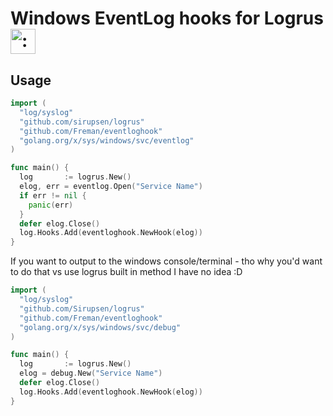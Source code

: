 # Windows EventLog hooks for Logrus <img src="http://i.imgur.com/hTeVwmJ.png" width="40" height="40" alt=":walrus:" class="emoji" title=":walrus:"/>

## Usage

```go
import (
  "log/syslog"
  "github.com/sirupsen/logrus"
  "github.com/Freman/eventloghook"
  "golang.org/x/sys/windows/svc/eventlog"
)

func main() {
  log       := logrus.New()
  elog, err = eventlog.Open("Service Name")
  if err != nil {
    panic(err)
  }
  defer elog.Close()
  log.Hooks.Add(eventloghook.NewHook(elog))
}
```

If you want to output to the windows console/terminal - tho why you'd want to do that vs use logrus built in method I have no idea :D

```go
import (
  "log/syslog"
  "github.com/Sirupsen/logrus"
  "github.com/Freman/eventloghook"
  "golang.org/x/sys/windows/svc/debug"
)

func main() {
  log       := logrus.New()
  elog = debug.New("Service Name")
  defer elog.Close()
  log.Hooks.Add(eventloghook.NewHook(elog))
}
```
